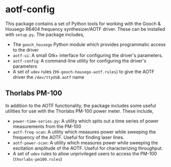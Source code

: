 # aotf-config

This package contains a set of Python tools for working with the Gooch
& Housego R6404 frequency synthesizer/AOTF driver. These can be
installed with `setup.py`. The package includes,

 * The `gooch_housego` Python module which provides programmatic
   access to the driver
 * `aotf-ui`: A small Gtk+ interface for configuring the driver's
   parameters.
 * `aotf-config`: A command-line utility for configuring the driver's
   parameters
 * A set of `udev` rules (`99-gooch-housego-aotf.rules`) to give the
   AOTF driver the `/dev/ttyUSB.aotf` name


## Thorlabs PM-100

In addition to the AOTF functionality, the package includes some
useful utilities for use with the Thorlabs PM-100 power meter. These
include,

 * `power-time-series.py`: A utility which spits out a time series of
   power measurements from the PM-100
 * `aotf-freq-scan`: A utility which measures power while sweeping the
   frequency of the AOTF. Useful for finding laser lines.
 * `aotf-power-scan`: A utility which measures power while sweeping the
   excitation amplitude of the AOTF. Useful for characterizing
   throughput.
 * A set of `udev` rules to allow unprivileged users to access the
   PM-100 (`thorlabs-pm100.rules`)
